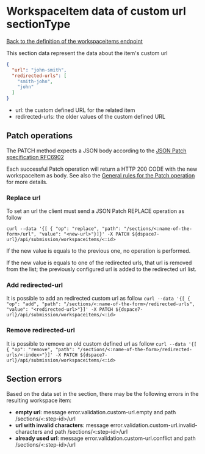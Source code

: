 # WorkspaceItem data of custom url sectionType
[Back to the definition of the workspaceitems endpoint](workspaceitems.md)

This section data represent the data about the item's custom url

```json
{
  "url": "john-smith",
  "redirected-urls": [
    "smith-john",
    "john"
  ]
}
```

* url: the custom defined URL for the related item
* redirected-urls: the older values of the custom defined URL

## Patch operations
The PATCH method expects a JSON body according to the [JSON Patch specification RFC6902](https://tools.ietf.org/html/rfc6902)

Each successful Patch operation will return a HTTP 200 CODE with the new workspaceitem as body. See also the [General rules for the Patch operation](patch.md) for more details.

### Replace url

To set an url the client must send a JSON Patch REPLACE operation as follow

`curl --data '{[ { "op": "replace", "path": "/sections/<:name-of-the-form>/url", "value": "<new-url>"}]}' -X PATCH ${dspace7-url}/api/submission/workspaceitems/<:id>`

If the new value is equals to the previous one, no operation is performed.

If the new value is equals to one of the redirected urls, that url is removed from the list; the previously configured url is added to the redirected url list.

### Add redirected-url
It is possible to add an redirected custom url as follow
`curl --data '{[ { "op": "add", "path": "/sections/<:name-of-the-form>/redirected-urls", "value": "<redirected-url>"}]' -X PATCH ${dspace7-url}/api/submission/workspaceitems/<:id>`

### Remove redirected-url
It is possible to remove an old custom defined url as follow
`curl --data '{[ { "op": "remove", "path": "/sections/<:name-of-the-form>/redirected-urls/<:index>"}]' -X PATCH ${dspace7-url}/api/submission/workspaceitems/<:id>`

## Section errors

Based on the data set in the section, there may be the following errors in the resulting workspace item:

* **empty url**: message error.validation.custom-url.empty and path /sections/<:step-id>/url
* **url with invalid characters**: message error.validation.custom-url.invalid-characters and path /sections/<:step-id>/url
* **already used url**: message error.validation.custom-url.conflict and path /sections/<:step-id>/url